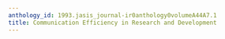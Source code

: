 ```yaml
---
anthology_id: 1993.jasis_journal-ir0anthology0volumeA44A7.1
title: Communication Efficiency in Research and Development
---
```

